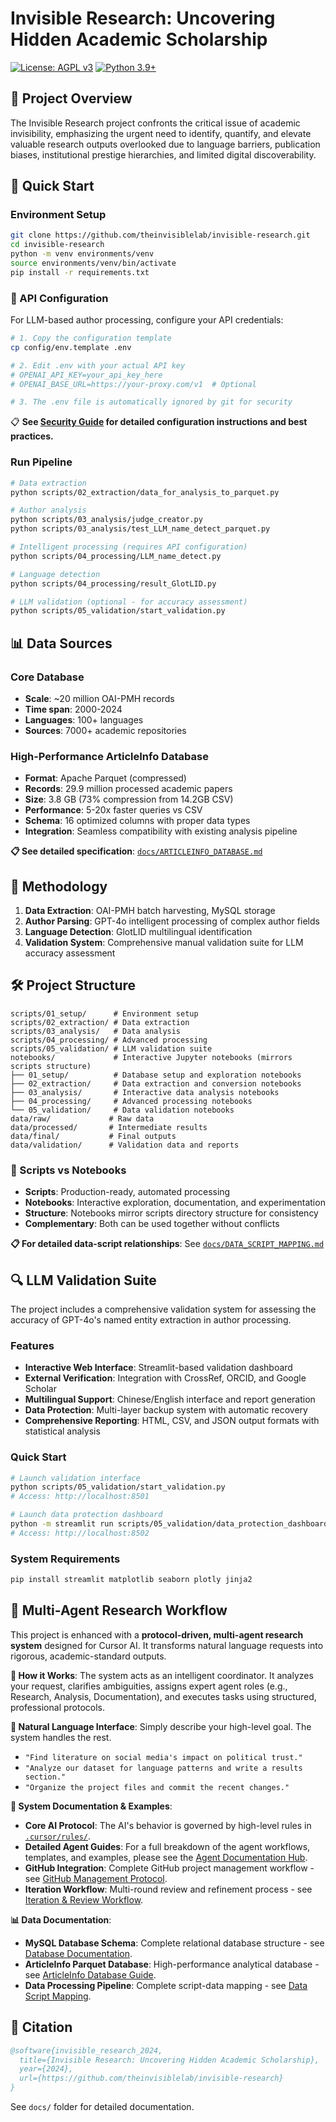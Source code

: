 # Invisible Research: Uncovering Hidden Academic Scholarship

[![License: AGPL v3](https://img.shields.io/badge/License-AGPL%20v3-blue.svg)](https://www.gnu.org/licenses/agpl-3.0)
[![Python 3.9+](https://img.shields.io/badge/python-3.9+-blue.svg)](https://www.python.org/downloads/)

## 📖 Project Overview

The Invisible Research project confronts the critical issue of academic invisibility, emphasizing the urgent need to identify, quantify, and elevate valuable research outputs overlooked due to language barriers, publication biases, institutional prestige hierarchies, and limited digital discoverability.

## 🚀 Quick Start

### Environment Setup
```bash
git clone https://github.com/theinvisiblelab/invisible-research.git
cd invisible-research
python -m venv environments/venv
source environments/venv/bin/activate
pip install -r requirements.txt
```

### 🔐 API Configuration
For LLM-based author processing, configure your API credentials:

```bash
# 1. Copy the configuration template
cp config/env.template .env

# 2. Edit .env with your actual API key
# OPENAI_API_KEY=your_api_key_here
# OPENAI_BASE_URL=https://your-proxy.com/v1  # Optional

# 3. The .env file is automatically ignored by git for security
```

📋 **See [Security Guide](docs/SECURITY_GUIDE.md) for detailed configuration instructions and best practices.**

### Run Pipeline
```bash
# Data extraction
python scripts/02_extraction/data_for_analysis_to_parquet.py

# Author analysis  
python scripts/03_analysis/judge_creator.py
python scripts/03_analysis/test_LLM_name_detect_parquet.py

# Intelligent processing (requires API configuration)
python scripts/04_processing/LLM_name_detect.py

# Language detection
python scripts/04_processing/result_GlotLID.py

# LLM validation (optional - for accuracy assessment)
python scripts/05_validation/start_validation.py
```

## 📊 Data Sources

### Core Database
- **Scale**: ~20 million OAI-PMH records
- **Time span**: 2000-2024  
- **Languages**: 100+ languages
- **Sources**: 7000+ academic repositories

### High-Performance ArticleInfo Database
- **Format**: Apache Parquet (compressed)
- **Records**: 29.9 million processed academic papers
- **Size**: 3.8 GB (73% compression from 14.2GB CSV)
- **Performance**: 5-20x faster queries vs CSV
- **Schema**: 16 optimized columns with proper data types
- **Integration**: Seamless compatibility with existing analysis pipeline

**📋 See detailed specification**: [`docs/ARTICLEINFO_DATABASE.md`](docs/ARTICLEINFO_DATABASE.md)

## 🔬 Methodology

1. **Data Extraction**: OAI-PMH batch harvesting, MySQL storage
2. **Author Parsing**: GPT-4o intelligent processing of complex author fields
3. **Language Detection**: GlotLID multilingual identification
4. **Validation System**: Comprehensive manual validation suite for LLM accuracy assessment

## 🛠️ Project Structure

```
scripts/01_setup/      # Environment setup
scripts/02_extraction/ # Data extraction
scripts/03_analysis/   # Data analysis  
scripts/04_processing/ # Advanced processing
scripts/05_validation/ # LLM validation suite
notebooks/             # Interactive Jupyter notebooks (mirrors scripts structure)
├── 01_setup/          # Database setup and exploration notebooks
├── 02_extraction/     # Data extraction and conversion notebooks
├── 03_analysis/       # Interactive data analysis notebooks
├── 04_processing/     # Advanced processing notebooks
└── 05_validation/     # Data validation notebooks
data/raw/             # Raw data
data/processed/       # Intermediate results
data/final/           # Final outputs
data/validation/      # Validation data and reports
```

### 🔄 Scripts vs Notebooks
- **Scripts**: Production-ready, automated processing
- **Notebooks**: Interactive exploration, documentation, and experimentation
- **Structure**: Notebooks mirror scripts directory structure for consistency
- **Complementary**: Both can be used together without conflicts

**📋 For detailed data-script relationships**: See [`docs/DATA_SCRIPT_MAPPING.md`](docs/DATA_SCRIPT_MAPPING.md)

## 🔍 LLM Validation Suite

The project includes a comprehensive validation system for assessing the accuracy of GPT-4o's named entity extraction in author processing.

### Features
- **Interactive Web Interface**: Streamlit-based validation dashboard
- **External Verification**: Integration with CrossRef, ORCID, and Google Scholar
- **Multilingual Support**: Chinese/English interface and report generation
- **Data Protection**: Multi-layer backup system with automatic recovery
- **Comprehensive Reporting**: HTML, CSV, and JSON output formats with statistical analysis

### Quick Start
```bash
# Launch validation interface
python scripts/05_validation/start_validation.py
# Access: http://localhost:8501

# Launch data protection dashboard
python -m streamlit run scripts/05_validation/data_protection_dashboard.py --server.port 8502
# Access: http://localhost:8502
```

### System Requirements
```bash
pip install streamlit matplotlib seaborn plotly jinja2
```

## 🤖 Multi-Agent Research Workflow

This project is enhanced with a **protocol-driven, multi-agent research system** designed for Cursor AI. It transforms natural language requests into rigorous, academic-standard outputs.

**🎯 How it Works**: The system acts as an intelligent coordinator. It analyzes your request, clarifies ambiguities, assigns expert agent roles (e.g., Research, Analysis, Documentation), and executes tasks using structured, professional protocols.

**💬 Natural Language Interface**: Simply describe your high-level goal. The system handles the rest.
- `"Find literature on social media's impact on political trust."`
- `"Analyze our dataset for language patterns and write a results section."`
- `"Organize the project files and commit the recent changes."`

**📖 System Documentation & Examples**:
- **Core AI Protocol**: The AI's behavior is governed by high-level rules in [`.cursor/rules/`](.cursor/rules/).
- **Detailed Agent Guides**: For a full breakdown of the agent workflows, templates, and examples, please see the [Agent Documentation Hub](docs/agents/).
- **GitHub Integration**: Complete GitHub project management workflow - see [GitHub Management Protocol](docs/agents/github-management.md).
- **Iteration Workflow**: Multi-round review and refinement process - see [Iteration & Review Workflow](docs/agents/iteration-workflow.md).

**📊 Data Documentation**:
- **MySQL Database Schema**: Complete relational database structure - see [Database Documentation](docs/README.md).
- **ArticleInfo Parquet Database**: High-performance analytical database - see [ArticleInfo Database Guide](docs/ARTICLEINFO_DATABASE.md).
- **Data Processing Pipeline**: Complete script-data mapping - see [Data Script Mapping](docs/DATA_SCRIPT_MAPPING.md).

## 📝 Citation

```bibtex
@software{invisible_research_2024,
  title={Invisible Research: Uncovering Hidden Academic Scholarship},
  year={2024},
  url={https://github.com/theinvisiblelab/invisible-research}
}
```

See `docs/` folder for detailed documentation.
